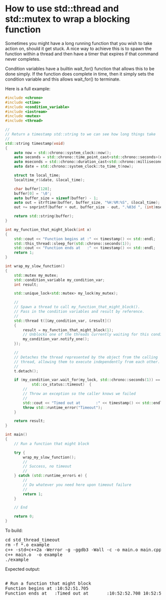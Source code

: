 How to use std::thread and std::mutex to wrap a blocking function
=================================================================

Sometimes you might have a long running function that you wish to take
action on, should it get stuck. A nice way to achieve this is to spawn
the function within a thread and then have a timer that expires if that
command never completes.

Condition variables have a builtin wait_for() function that allows this
to be done simply. If the function does complete in time, then it simply
sets the condition variable and this allows wait_for() to terminate.

Here is a full example:
```C++
#include <chrono>
#include <ctime>
#include <condition_variable>
#include <iostream>
#include <mutex>
#include <thread>

//
// Return a timestamp std::string to we can see how long things take
//
std::string timestamp(void)
{
    auto now = std::chrono::system_clock::now();
    auto seconds = std::chrono::time_point_cast<std::chrono::seconds>(now);
    auto mseconds = std::chrono::duration_cast<std::chrono::milliseconds>(now - seconds);
    auto date = std::chrono::system_clock::to_time_t(now);

    struct tm local_time;
    localtime_r(&date, &local_time);

    char buffer[128];
    buffer[0] = '\0';
    auto buffer_size = sizeof(buffer) - 1;
    auto out = strftime(buffer, buffer_size, "%H:%M:%S", &local_time);
    out += snprintf(buffer + out, buffer_size - out, ".%03d ", (int)mseconds.count());

    return std::string(buffer);
}

int my_function_that_might_block(int x)
{
    std::cout << "Function begins at :" << timestamp() << std::endl;
    std::this_thread::sleep_for(std::chrono::seconds(1));
    std::cout << "Function ends at   :" << timestamp() << std::endl;
    return 1;
}

int wrap_my_slow_function()
{
    std::mutex my_mutex;
    std::condition_variable my_condition_var;
    int result;

    std::unique_lock<std::mutex> my_lock(my_mutex);

    //
    // Spawn a thread to call my_function_that_might_block(). 
    // Pass in the condition variables and result by reference.
    //
    std::thread t([&my_condition_var, &result]() 
    {
        result = my_function_that_might_block(1);
        // Unblocks one of the threads currently waiting for this condition.
        my_condition_var.notify_one();
    });

    //
    // Detaches the thread represented by the object from the calling 
    // thread, allowing them to execute independently from each other. B
    //
    t.detach();

    if (my_condition_var.wait_for(my_lock, std::chrono::seconds(1)) == 
            std::cv_status::timeout)  {
        //
        // Throw an exception so the caller knows we failed
        //
        std::cout << "Timed out at       :" << timestamp() << std::endl;
        throw std::runtime_error("Timeout");
    }

    return result;    
}

int main()
{
    // Run a function that might block

    try {
        wrap_my_slow_function();
        //
        // Success, no timeout
        //
    } catch (std::runtime_error& e) {
        //
        // Do whatever you need here upon timeout failure
        //
        return 1;
    }

    // End

    return 0;
}

```
To build:
<pre>
cd std_thread_timeout
rm -f *.o example
c++ -std=c++2a -Werror -g -ggdb3 -Wall -c -o main.o main.cpp
c++ main.o  -o example
./example
</pre>
Expected output:
<pre>

# Run a function that might block
Function begins at :10:52:51.705 
Function ends at   :Timed out at       :10:52:52.708 10:52:52.708 

</pre>
